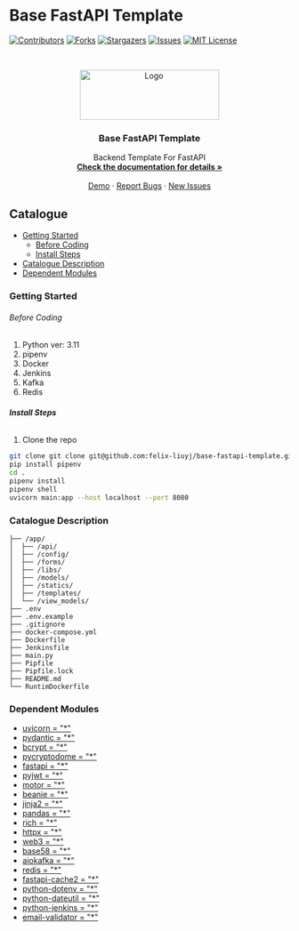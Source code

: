 # Base FastAPI Template

<!-- PROJECT SHIELDS -->

[![Contributors][contributors-shield]][contributors-url]
[![Forks][forks-shield]][forks-url]
[![Stargazers][stars-shield]][stars-url]
[![Issues][issues-shield]][issues-url]
[![MIT License][license-shield]][license-url]

<p align="center">
<!-- PROJECT LOGO -->
<br />

<p align="center">
  <a href="https://github.com/felix-liuyj/base-fastapi-template">
    <img src="https://fastapi.tiangolo.com/img/logo-margin/logo-teal.png" alt="Logo" width="250" height="90">
  </a>

<h3 align="center">Base FastAPI Template</h3>
  <p align="center">
    Backend Template For FastAPI
    <br />
    <a href="https://github.com/felix-liuyj/base-fastapi-template"><strong>Check the documentation for details »</strong></a>
    <br />
    <br />
    <a href="https://github.com/felix-liuyj/base-fastapi-template">Demo</a>
    ·
    <a href="https://github.com/felix-liuyj/base-fastapi-template/issues">Report Bugs</a>
    ·
    <a href="https://github.com/felix-liuyj/base-fastapi-template/issues">New Issues</a>
  </p>
</p>

## Catalogue

- [Getting Started](#getting-started)
    - [Before Coding](#before-coding)
    - [Install Steps](#install-steps)
- [Catalogue Description](#catalogue-description)
- [Dependent Modules](#dependent-modules)

### Getting Started

###### Before Coding

1. Python ver: 3.11
2. pipenv
3. Docker
4. Jenkins
5. Kafka
6. Redis

###### **Install Steps**

1. Clone the repo

```sh
git clone git clone git@github.com:felix-liuyj/base-fastapi-template.git
pip install pipenv
cd .
pipenv install
pipenv shell
uvicorn main:app --host localhost --port 8080
```

### Catalogue Description

```
├── /app/
│  ├── /api/
│  ├── /config/
│  ├── /forms/
│  ├── /libs/
│  ├── /models/
│  ├── /statics/
│  ├── /templates/
│  └── /view_models/
├── .env
├── .env.example
├── .gitignore
├── docker-compose.yml
├── Dockerfile
├── Jenkinsfile
├── main.py
├── Pipfile
├── Pipfile.lock
├── README.md
└── RuntimDockerfile

```

### Dependent Modules

- [uvicorn = "*"](https://pypi.org/project/uvicorn)
- [pydantic = "*"](https://pypi.org/project/pydantic)
- [bcrypt = "*"](https://pypi.org/project/bcrypt)
- [pycryptodome = "*"](https://pypi.org/project/pycryptodome)
- [fastapi = "*"](https://pypi.org/project/fastapi)
- [pyjwt = "*"](https://pypi.org/project/pyjwt)
- [motor = "*"](https://pypi.org/project/motor)
- [beanie = "*"](https://pypi.org/project/beanie)
- [jinja2 = "*"](https://pypi.org/project/jinja2)
- [pandas = "*"](https://pypi.org/project/pandas)
- [rich = "*"](https://pypi.org/project/rich)
- [httpx = "*"](https://pypi.org/project/httpx)
- [web3 = "*"](https://pypi.org/project/web3)
- [base58 = "*"](https://pypi.org/project/base58)
- [aiokafka = "*"](https://pypi.org/project/aiokafka)
- [redis = "*"](https://pypi.org/project/redis)
- [fastapi-cache2 = "*"](https://pypi.org/project/fastapi-cache2)
- [python-dotenv = "*"](https://pypi.org/project/python-dotenv)
- [python-dateutil = "*"](https://pypi.org/project/python-dateutil)
- [python-jenkins = "*"](https://pypi.org/project/python-jenkins)
- [email-validator = "*"](https://pypi.org/project/email-validator)

<!-- links -->

[contributors-shield]: https://img.shields.io/github/contributors/shaojintian/Best_README_template.svg?style=flat-square

[contributors-url]: https://github.com/felix-liuyj/base-fastapi-templategraphs/contributors

[forks-shield]: https://img.shields.io/github/forks/shaojintian/Best_README_template.svg?style=flat-square

[forks-url]: https://github.com/felix-liuyj/base-fastapi-templatenetwork/members

[stars-shield]: https://img.shields.io/github/stars/shaojintian/Best_README_template.svg?style=flat-square

[stars-url]: https://github.com/felix-liuyj/base-fastapi-templatestargazers

[issues-shield]: https://img.shields.io/github/issues/shaojintian/Best_README_template.svg?style=flat-square

[issues-url]: https://img.shields.io/github/issues/shaojintian/Best_README_template.svg

[license-shield]: https://img.shields.io/github/license/shaojintian/Best_README_template.svg?style=flat-square

[license-url]: https://github.com/felix-liuyj/base-fastapi-templateblob/master/LICENSE.txt